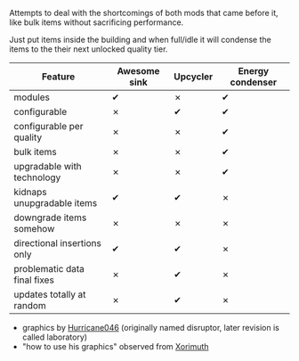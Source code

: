 Attempts to deal with the shortcomings of both mods that came before it, like bulk items without sacrificing performance.

Just put items inside the building and when full/idle it will condense the items to the their next unlocked quality tier.


| Feature                     | Awesome sink | Upcycler | Energy condenser |
|-----------------------------|--------------|----------|------------------|
| modules                     | ✔            | ✗        | ✔                |
| configurable                | ✗            | ✔        | ✔                |
| configurable per quality    | ✗            | ✗        | ✔                |
| bulk items                  | ✗            | ✗        | ✔                |
| upgradable with technology  | ✗            | ✗        | ✔                |
| kidnaps unupgradable items  | ✔            | ✔        | ✗                |
| downgrade items somehow     | ✗            | ✗        | ✗                |
| directional insertions only | ✔            | ✔        | ✗                |
| problematic data final fixes| ✗            | ✔        | ✗                |
| updates totally at random   | ✗            | ✔        | ✗                |

- graphics by [Hurricane046](https://mods.factorio.com/user/Hurricane046) (originally named disruptor, later revision is called laboratory)
- "how to use his graphics" observed from [Xorimuth](https://github.com/tburrows13/LunarLandings/blob/master/prototypes/core-extractor.lua)
